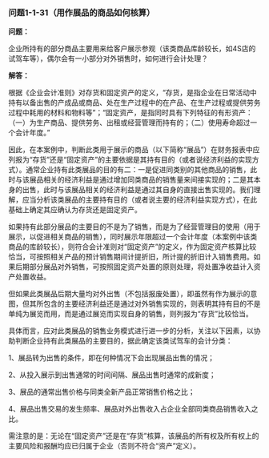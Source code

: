 ### 问题1-1-31（用作展品的商品如何核算）

**问题：**

企业所持有的部分商品主要用来给客户展示参观（该类商品库龄较长，如4S店的试驾车等），偶尔会有一小部分对外销售时，如何进行会计处理？

**解答：**

根据《企业会计准则》对存货和固定资产的定义，“存货，是指企业在日常活动中持有以备出售的产成品或商品、处在生产过程中的在产品、在生产过程或提供劳务过程中耗用的材料和物料等”；“固定资产，是指同时具有下列特征的有形资产：（一）为生产商品、提供劳务、出租或经营管理而持有的；（二）使用寿命超过一个会计年度。”

因此，在本案例中，判断此类用于展示的商品（以下简称“展品”）在财务报表中应列报为“存货”还是“固定资产”的主要依据是其持有目的（或者说经济利益的实现方式）。通常企业持有此类展品的目的有二：一是促进同类别的其他商品的销售，此时与该展品相关的经济利益是通过增加同类商品的销售量来间接实现的；二是其本身的出售，此时与该展品相关的经济利益是通过其自身的直接出售实现的。我们理解，应当分析该类展品的主要持有目的（或者说主要的经济利益实现方式），在此基础上确定其应确认为存货还是固定资产。

如果持有此部分展品的主要目的不是为了销售，而是为了经营管理目的使用（用于展示，以促进相关商品的销售），同时展示年限超过一个会计年度（本案例中该类商品的库龄较长），则符合会计准则对“固定资产”的定义，作为固定资产核算比较恰当，可按照相关产品的预计销售期间计提折旧，所计提的折旧计入销售费用。如果后期部分展品对外销售，可按照固定资产处置的原则处理，将处置净收益计入资产处置收益。

但如果此类展品后期大量均对外出售（不包括报废处置），即虽然有作为展示的意图，但其所包含的主要经济利益还是通过对外销售实现的，则表明其持有目的不是单纯为展览而用，而是通过展览而实现自身的销售，则列报为“存货”比较恰当。

具体而言，应对此类展品的销售业务模式进行进一步的分析，关注以下因素，以协助判断企业持有此类展品的主要目的，据此确定该类试驾车的会计分类：

1、展品转为出售的条件，即在何种情况下会出现展品出售的情况；

2、从投入展示到出售通常的时间间隔、展品出售时通常的成新度；

3、展品的通常出售价格与同类全新产品正常销售价格之比；

4、展品出售交易的发生频率、展品对外出售收入占企业全部同类商品销售收入之比。

需注意的是：无论在“固定资产”还是在“存货”核算，该展品的所有权及所有权上的主要风险和报酬均应已归属于企业（否则不符合“资产”定义）。